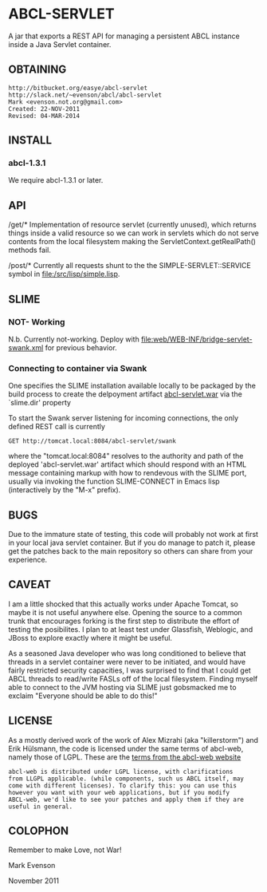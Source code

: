 # ABCL-SERVLET

A jar that exports a REST API for managing a persistent ABCL instance
inside a Java Servlet container.

## OBTAINING

    http://bitbucket.org/easye/abcl-servlet
    http://slack.net/~evenson/abcl/abcl-servlet
    Mark <evenson.not.org@gmail.com>
    Created: 22-NOV-2011
    Revised: 04-MAR-2014

##  INSTALL

### abcl-1.3.1

We require abcl-1.3.1 or later.


## API

/get/*
  Implementation of resource servlet (currently unused), which
  returns things inside a valid resource so we can work in servlets
  which do not serve contents from the local filesystem making the
  ServletContext.getRealPath() methods fail.

/post/*
  Currently all requests shunt to the the SIMPLE-SERVLET::SERVICE symbol in
  <file:/src/lisp/simple.lisp>.

##  SLIME


### NOT- Working 
N.b. Currently not-working.  Deploy with
<file:web/WEB-INF/bridge-servlet-swank.xml> for previous behavior.

### Connecting to container via Swank
One specifies the SLIME installation available locally to be packaged
by the build process to create the delpoyment artifact
[abcl-servlet.war](dist/abcl-servlet.war) via the `slime.dir' property

To start the Swank server listening for incoming connections, the only
defined REST call is currently
  
    GET http://tomcat.local:8084/abcl-servlet/swank
    
where the "tomcat.local:8084" resolves to the authority and path of
the deployed 'abcl-servlet.war' artifact which should respond with an
HTML message containing markup with how to rendevous with the SLIME
port, usually via invoking the function SLIME-CONNECT in Emacs lisp
(interactively by the "M-x" prefix).


## BUGS

Due to the immature state of testing, this code will probably not work
at first in your local java servlet container.  But if you do manage
to patch it, please get the patches back to the main repository so
others can share from your experience.

## CAVEAT

I am a little shocked that this actually works under Apache Tomcat, so
maybe it is not useful anywhere else.  Opening the source to a common
trunk that encourages forking is the first step to distribute the
effort of testing the posibilites. I plan to at least test under
Glassfish, Weblogic, and JBoss to explore exactly where it might be
useful. 

As a seasoned Java developer who was long conditioned to believe that
threads in a servlet container were never to be initiated, and would
have fairly restricted security capacities, I was surprised to find
that I could get ABCL threads to read/write FASLs off of the local
filesystem.  Finding myself able to connect to the JVM hosting via
SLIME just gobsmacked me to exclaim "Everyone should be able to do
this!"

## LICENSE

As a mostly derived work of the work of Alex Mizrahi (aka
"killerstorm") and Erik Hülsmann, the code is licensed under the same
terms of abcl-web, namely those of LGPL.  These are the
[terms from the abcl-web website](http://abcl-web.sourceforge.net/#License)

    abcl-web is distributed under LGPL license, with clarifications
    from LLGPL applicable. (while components, such us ABCL itself, may
    come with different licenses). To clarify this: you can use this
    however you want with your web applications, but if you modify
    ABCL-web, we'd like to see your patches and apply them if they are
    useful in general.
    
## COLOPHON    

Remember to make Love, not War!
 
Mark Evenson

November 2011

 


